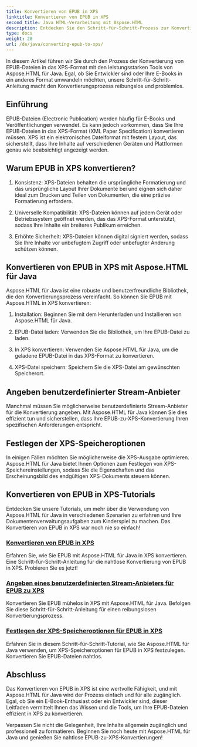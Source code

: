 ```yaml
---
title: Konvertieren von EPUB in XPS
linktitle: Konvertieren von EPUB in XPS
second_title: Java HTML-Verarbeitung mit Aspose.HTML
description: Entdecken Sie den Schritt-für-Schritt-Prozess zur Konvertierung von EPUB in XPS mit Aspose.HTML Java. Erfahren Sie, wie Sie benutzerdefinierte Stream-Anbieter und XPS-Speicheroptionen für Konvertierungen angeben.
type: docs
weight: 28
url: /de/java/converting-epub-to-xps/
---
```


In diesem Artikel führen wir Sie durch den Prozess der Konvertierung von EPUB-Dateien in das XPS-Format mit den leistungsstarken Tools von Aspose.HTML für Java. Egal, ob Sie Entwickler sind oder Ihre E-Books in ein anderes Format umwandeln möchten, unsere Schritt-für-Schritt-Anleitung macht den Konvertierungsprozess reibungslos und problemlos.

## Einführung

EPUB-Dateien (Electronic Publication) werden häufig für E-Books und Veröffentlichungen verwendet. Es kann jedoch vorkommen, dass Sie Ihre EPUB-Dateien in das XPS-Format (XML Paper Specification) konvertieren müssen. XPS ist ein elektronisches Dateiformat mit festem Layout, das sicherstellt, dass Ihre Inhalte auf verschiedenen Geräten und Plattformen genau wie beabsichtigt angezeigt werden.

## Warum EPUB in XPS konvertieren?

1. Konsistenz: XPS-Dateien behalten die ursprüngliche Formatierung und das ursprüngliche Layout Ihrer Dokumente bei und eignen sich daher ideal zum Drucken und Teilen von Dokumenten, die eine präzise Formatierung erfordern.

2. Universelle Kompatibilität: XPS-Dateien können auf jedem Gerät oder Betriebssystem geöffnet werden, das das XPS-Format unterstützt, sodass Ihre Inhalte ein breiteres Publikum erreichen.

3. Erhöhte Sicherheit: XPS-Dateien können digital signiert werden, sodass Sie Ihre Inhalte vor unbefugtem Zugriff oder unbefugter Änderung schützen können.

## Konvertieren von EPUB in XPS mit Aspose.HTML für Java

Aspose.HTML für Java ist eine robuste und benutzerfreundliche Bibliothek, die den Konvertierungsprozess vereinfacht. So können Sie EPUB mit Aspose.HTML in XPS konvertieren:

1. Installation: Beginnen Sie mit dem Herunterladen und Installieren von Aspose.HTML für Java.

2. EPUB-Datei laden: Verwenden Sie die Bibliothek, um Ihre EPUB-Datei zu laden.

3. In XPS konvertieren: Verwenden Sie Aspose.HTML für Java, um die geladene EPUB-Datei in das XPS-Format zu konvertieren.

4. XPS-Datei speichern: Speichern Sie die XPS-Datei am gewünschten Speicherort.

## Angeben benutzerdefinierter Stream-Anbieter

Manchmal müssen Sie möglicherweise benutzerdefinierte Stream-Anbieter für die Konvertierung angeben. Mit Aspose.HTML für Java können Sie dies effizient tun und sicherstellen, dass Ihre EPUB-zu-XPS-Konvertierung Ihren spezifischen Anforderungen entspricht.

## Festlegen der XPS-Speicheroptionen

In einigen Fällen möchten Sie möglicherweise die XPS-Ausgabe optimieren. Aspose.HTML für Java bietet Ihnen Optionen zum Festlegen von XPS-Speichereinstellungen, sodass Sie die Eigenschaften und das Erscheinungsbild des endgültigen XPS-Dokuments steuern können.

## Konvertieren von EPUB in XPS-Tutorials
Entdecken Sie unsere Tutorials, um mehr über die Verwendung von Aspose.HTML für Java in verschiedenen Szenarien zu erfahren und Ihre Dokumentenverwaltungsaufgaben zum Kinderspiel zu machen. Das Konvertieren von EPUB in XPS war noch nie so einfach!
### [Konvertieren von EPUB in XPS](./convert-epub-to-xps/)
Erfahren Sie, wie Sie EPUB mit Aspose.HTML für Java in XPS konvertieren. Eine Schritt-für-Schritt-Anleitung für die nahtlose Konvertierung von EPUB in XPS. Probieren Sie es jetzt!
### [Angeben eines benutzerdefinierten Stream-Anbieters für EPUB zu XPS](./convert-epub-to-xps-specify-custom-stream-provider/)
Konvertieren Sie EPUB mühelos in XPS mit Aspose.HTML für Java. Befolgen Sie diese Schritt-für-Schritt-Anleitung für einen reibungslosen Konvertierungsprozess.
### [Festlegen der XPS-Speicheroptionen für EPUB in XPS](./convert-epub-to-xps-specify-xps-save-options/)
Erfahren Sie in diesem Schritt-für-Schritt-Tutorial, wie Sie Aspose.HTML für Java verwenden, um XPS-Speicheroptionen für EPUB in XPS festzulegen. Konvertieren Sie EPUB-Dateien nahtlos.

## Abschluss

Das Konvertieren von EPUB in XPS ist eine wertvolle Fähigkeit, und mit Aspose.HTML für Java wird der Prozess einfach und für alle zugänglich. Egal, ob Sie ein E-Book-Enthusiast oder ein Entwickler sind, dieser Leitfaden vermittelt Ihnen das Wissen und die Tools, um Ihre EPUB-Dateien effizient in XPS zu konvertieren.

Verpassen Sie nicht die Gelegenheit, Ihre Inhalte allgemein zugänglich und professionell zu formatieren. Beginnen Sie noch heute mit Aspose.HTML für Java und genießen Sie nahtlose EPUB-zu-XPS-Konvertierungen!